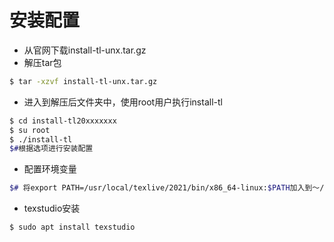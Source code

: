 # 安装配置
- 从官网下载install-tl-unx.tar.gz
- 解压tar包
```bash
$ tar -xzvf install-tl-unx.tar.gz
```

- 进入到解压后文件夹中，使用root用户执行install-tl
```bash
$ cd install-tl20xxxxxxx
$ su root
$ ./install-tl
$#根据选项进行安装配置
```

- 配置环境变量
```bash
$# 将export PATH=/usr/local/texlive/2021/bin/x86_64-linux:$PATH加入到～/.bashrc结尾处
```

- texstudio安装
```bash
$ sudo apt install texstudio
```
